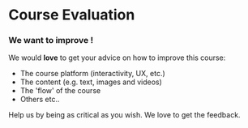 # Course Evaluation

### We want to improve !

We would **love** to get your advice on how to improve this course:

* The course platform \(interactivity, UX, etc.\)
* The content \(e.g. text, images and videos\)
* The 'flow' of the course
* Others etc..

Help us by being as critical as you wish. We love to get the feedback.



